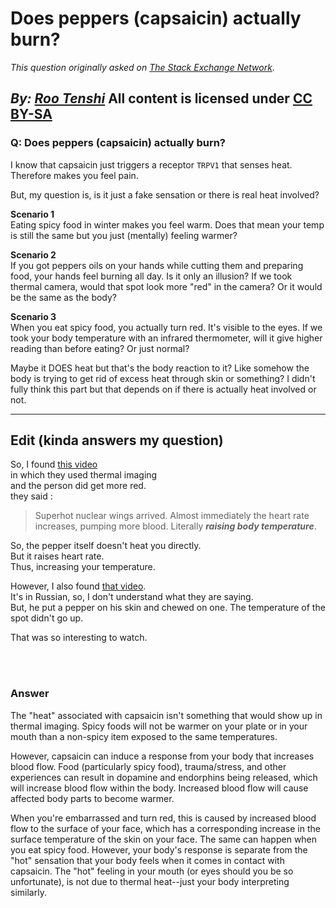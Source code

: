 # Does peppers (capsaicin) actually burn?

_This question originally asked on [The Stack Exchange Network](https://cooking.stackexchange.com/q/119290)._

_By: [Roo Tenshi](https://cooking.stackexchange.com/u/94639)_
All content is licensed under [CC BY-SA](https://creativecommons.org/licenses/by-sa/4.0/)
<br>
--------------------------------------------
### Q: Does peppers (capsaicin) actually burn?
<p>I know that capsaicin just triggers a receptor <code>TRPV1</code> that senses heat. Therefore makes you feel pain.</p>
<p>But, my question is, is it just a fake sensation or there is real heat involved?</p>
<p><strong>Scenario 1</strong><br />
Eating spicy food in winter makes you feel warm.
Does that mean your temp is still the same but you just (mentally) feeling warmer?</p>
<p><strong>Scenario 2</strong><br />
If you got peppers oils on your hands while cutting them and preparing food, your hands feel burning all day. Is it only an illusion? If we took thermal camera, would that spot look more &quot;red&quot; in the camera? Or it would be the same as the body?</p>
<p><strong>Scenario 3</strong><br />
When you eat spicy food, you actually turn red. It's visible to the eyes. If we took your body temperature with an infrared thermometer, will it give higher reading than before eating? Or just normal?</p>
<p>Maybe it DOES heat but that's the body reaction to it? Like somehow the body is trying to get rid of excess heat through skin or something? I didn't fully think this part but that depends on if there is actually heat involved or not.</p>
<hr />
<h2>Edit (kinda answers my question)</h2>
<p>So, I found <a href="https://youtu.be/yHkpPaceryc" rel="noreferrer">this video</a><br />
in which they used thermal imaging<br />
and the person did get more red.<br />
they said :</p>
<blockquote>
<p>Superhot nuclear wings arrived. Almost immediately the heart rate increases, pumping more blood. Literally <em><strong>raising body temperature</strong></em>.</p>
</blockquote>
<p>So, the pepper itself doesn't heat you directly.<br />
But it raises heart rate.<br />
Thus, increasing your temperature.</p>
<p>However, I also found <a href="https://youtu.be/KsXc7yWcQ_Y" rel="noreferrer">that video</a>.<br />
It's in Russian, so, I don't understand what they are saying.<br />
But, he put a pepper on his skin and chewed on one. The temperature of the spot didn't go up.</p>
<p>That was so interesting to watch.</p>

<br><br>
### Answer 
<p>The &quot;heat&quot; associated with capsaicin isn't something that would show up in thermal imaging. Spicy foods will not be warmer on your plate or in your mouth than a non-spicy item exposed to the same temperatures.</p>
<p>However, capsaicin can induce a response from your body that increases blood flow. Food (particularly spicy food), trauma/stress, and other experiences can result in dopamine and endorphins being released, which will increase blood flow within the body. Increased blood flow will cause affected body parts to become warmer.</p>
<p>When you're embarrassed and turn red, this is caused by increased blood flow to the surface of your face, which has a corresponding increase in the surface temperature of the skin on your face. The same can happen when you eat spicy food. However, your body's response is separate from the &quot;hot&quot; sensation that your body feels when it comes in contact with capsaicin. The &quot;hot&quot; feeling in your mouth (or eyes should you be so unfortunate), is not due to thermal heat--just your body interpreting similarly.</p>

